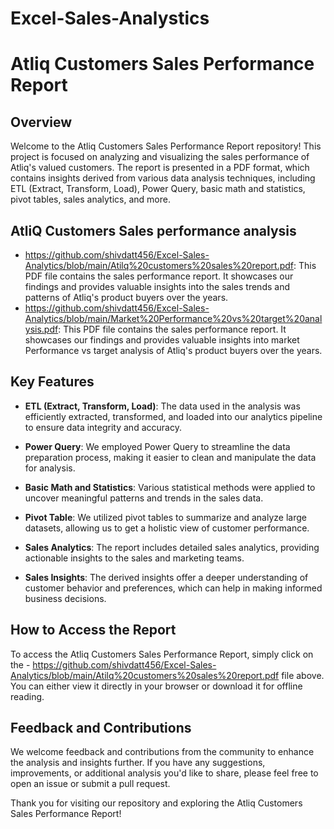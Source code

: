 # Excel-Sales-Analystics
# Atliq Customers Sales Performance Report

## Overview
Welcome to the Atliq Customers Sales Performance Report repository! This project is focused on analyzing and visualizing the sales performance of Atliq's valued customers. The report is presented in a PDF format, which contains insights derived from various data analysis techniques, including ETL (Extract, Transform, Load), Power Query, basic math and statistics, pivot tables, sales analytics, and more.

## AtliQ Customers Sales performance analysis
- https://github.com/shivdatt456/Excel-Sales-Analytics/blob/main/Atilq%20customers%20sales%20report.pdf: This PDF file contains the sales performance report. It showcases our findings and provides valuable insights into the sales trends and patterns of Atliq's product buyers over the years.
- https://github.com/shivdatt456/Excel-Sales-Analytics/blob/main/Market%20Performance%20vs%20target%20analysis.pdf: This PDF file contains the sales performance report. It showcases our findings and provides valuable insights into market Performance vs target analysis of Atliq's product buyers over the years.

## Key Features
- **ETL (Extract, Transform, Load)**: The data used in the analysis was efficiently extracted, transformed, and loaded into our analytics pipeline to ensure data integrity and accuracy.

- **Power Query**: We employed Power Query to streamline the data preparation process, making it easier to clean and manipulate the data for analysis.

- **Basic Math and Statistics**: Various statistical methods were applied to uncover meaningful patterns and trends in the sales data.

- **Pivot Table**: We utilized pivot tables to summarize and analyze large datasets, allowing us to get a holistic view of customer performance.

- **Sales Analytics**: The report includes detailed sales analytics, providing actionable insights to the sales and marketing teams.

- **Sales Insights**: The derived insights offer a deeper understanding of customer behavior and preferences, which can help in making informed business decisions.

## How to Access the Report
To access the Atliq Customers Sales Performance Report, simply click on the - https://github.com/shivdatt456/Excel-Sales-Analytics/blob/main/Atilq%20customers%20sales%20report.pdf file above. You can either view it directly in your browser or download it for offline reading.

## Feedback and Contributions
We welcome feedback and contributions from the community to enhance the analysis and insights further. If you have any suggestions, improvements, or additional analysis you'd like to share, please feel free to open an issue or submit a pull request.

Thank you for visiting our repository and exploring the Atliq Customers Sales Performance Report!
